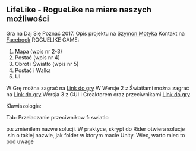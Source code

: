 ## LifeLike - RogueLike na miare naszych możliwości
Gra na Daj Się Poznać 2017.
Opis projektu na [Szymon Motyka](http://szymonmotyka.pl)
Kontakt na [Facebook](https://facebook.com/szymonmotykapl)
ROGUELIKE GAME:
1. Mapa (wpis nr 2-3)
2. Postać  (wpis nr 4)
3. Obrót i Światło (wpis nr 5)
4. Postać i Walka
5. UI 

 W Grę można zagrać na [Link do gry](https://aluspl.github.io/RogueLikeDSP/Versions/)
 W Wersje 2 z Światłami można zagrać na [Link do gry](https://aluspl.github.io/RogueLikeDSP/Versions/light)
 Wersja 3 z GUI i Creaktorem oraz przeciwnikami [Link do gry](https://aluspl.github.io/RogueLikeDSP/Versions/GUIAndCharacterCreator) 
 
 Klawiszologia:

 Tab: Przelaczanie przeciwnikow
 f: swiatlo 

p.s zmienilem nazwe solucji. W praktyce, skrypt do Rider otwiera solucje .sln o takiej nazwie, jak folder w ktorym macie Unity. Wiec, warto miec to pod uwage 
